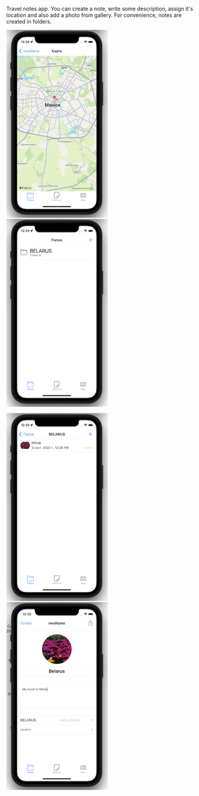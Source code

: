 Travel notes app. You can create a note, write some description, assign it's location and also add a photo from gallery. For convenience, notes are created in folders.


![Image text](https://github.com/AlexSmyk/My-iOS-Apps/blob/main/LocationNotes/image1.png?raw=true)
![Image text](https://github.com/AlexSmyk/My-iOS-Apps/blob/main/LocationNotes/image2.png?raw=true)

![Image text](https://github.com/AlexSmyk/My-iOS-Apps/blob/main/LocationNotes/image3.png?raw=true)
![Image text](https://github.com/AlexSmyk/My-iOS-Apps/blob/main/LocationNotes/image4.png?raw=true)

